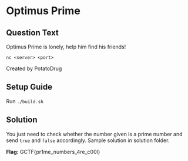 # Optimus Prime

## Question Text

Optimus Prime is lonely, help him find his friends!

`nc <server> <port>`

Created by PotatoDrug

## Setup Guide
Run `./build.sh`

## Solution
You just need to check whether the number given is a prime number and send `true` and `false` accordingly. Sample solution in solution folder.

**Flag:** GCTF{pr1me_numbers_4re_c00l}